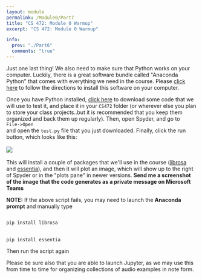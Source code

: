 ```yaml
---
layout: module
permalink: /Module0/Part7
title: "CS 472: Module 0 Warmup"
excerpt: "CS 472: Module 0 Warmup"

info:
  prev: "./Part6"
  comments: "true"
---
```

<p>
Just one last thing!  We also need to make sure that Python works on your computer.  Luckily, there is a great software bundle called "Anaconda Python" that comes with everything we need in the course.  Please <a href = "http://www.ctralie.com/Teaching/CS472A_S2021/Software/index.html">click here</a> to follow the directions to install this software on your computer.  
</p>

<p>
Once you have Python installed, <a href = "../images/Module0/test.py">click here</a> to download some code that we will use to test it, and place it in your <code>CS472</code> folder (or wherever else you plan to store your class projects..but it is recommended that you keep them organized and back them up regularly).  Then, open Spyder, and go to <BR>
<code>File->Open</code><BR>
and open the <code>test.py</code> file that you just downloaded.  Finally, click the run button, which looks like this:<BR><BR>

<img src = "../images/Module0/Run.png">
<BR><BR>
This will install a couple of packages that we'll use in the course (<a href = "https://librosa.org/">librosa</a> and <a href = "https://essentia.upf.edu/">essentia</a>), and then it will plot an image, which will show up to the right of Spyder or in the "plots pane" in newer versions.  <b>Send me a screenshot of the image that the code generates as a private message on Microsoft Teams</b>
</p>

<p>
<b>NOTE:</b> If the above script fails, you may need to launch the <b>Anaconda prompt</b> and manually type
</p>
<code>
pip install librosa
</code><BR>
<code>
pip install essentia
</code>
<p>
Then run the script again
</p>

<p>
Please be sure also that you are able to launch Jupyter, as we may use this from time to time for organizing collections of audio examples in note form.
</p>


